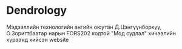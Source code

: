 # Dendrology
 Мэдээллийн технологийн ангийн оюутан Д.Цэнгүүнборхүү, О.Зоригтбаатар нарын  FORS202 кодтой "Мод судлал" хичээлийн хүрээнд хийсэн website